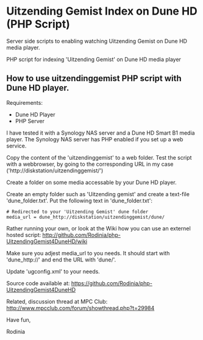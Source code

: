 Uitzending Gemist Index on Dune HD (PHP Script)
===============================================
Server side scripts to enabling watching Uitzending Gemist on Dune HD media player.

PHP script for indexing 'Uitzending Gemist' on Dune HD media player

## How to use uitzendinggemist PHP script with Dune HD player.
 
Requirements:
- Dune HD Player
- PHP Server

I have tested it with a Synology NAS server and a Dune HD Smart B1 media player.
The Synology NAS server has PHP enabled if you set up a web service.


Copy the content of the 'uitzendinggemist' to a web folder.
Test the script with a webbrowser, by going to the corresponding URL in my case ('http://diskstation/uitzendinggemist/')

Create a folder on some media accessable by your Dune HD player.

Create an empty folder such as 'Uitzending gemist' and create a text-file 'dune_folder.txt'. 
Put the following text in 'dune_folder.txt':

```
# Redirected to your 'Uitzending Gemist' dune folder  
media_url = dune_http://diskstation/uitzendinggemist/dune/
```

Rather running your own, or look at the Wiki how you can use an externel hosted script: 
http://github.com/Rodinia/php-UitzendingGemist4DuneHD/wiki

Make sure you adjest media_url to you needs.
It should start with 'dune_http://' and end the URL with 'dune/'.

Update 'ugconfig.xml' to your needs.

Source code available at: https://github.com/Rodinia/php-UitzendingGemist4DuneHD

Related, discussion thread at MPC Club: http://www.mpcclub.com/forum/showthread.php?t=29984

Have fun,

Rodinia



